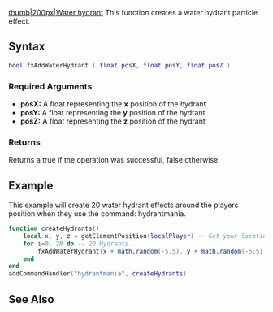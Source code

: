 [thumb|200px|Water hydrant](/docs/Image:Fxwaterhydrant.png.md "wikilink") This function creates a water hydrant particle effect.

Syntax
------

``` lua
bool fxAddWaterHydrant ( float posX, float posY, float posZ )
```

### Required Arguments

-   **posX:** A float representing the **x** position of the hydrant
-   **posY:** A float representing the **y** position of the hydrant
-   **posZ:** A float representing the **z** position of the hydrant

### Returns

Returns a true if the operation was successful, false otherwise.

Example
-------

This example will create 20 water hydrant effects around the players position when they use the command: hydrantmania.

``` lua
function createHydrants()
    local x, y, z = getElementPosition(localPlayer) -- Get your location.
    for i=0, 20 do -- 20 Hydrants.
        fxAddWaterHydrant(x + math.random(-5,5), y + math.random(-5,5), z) -- Using math.random, and your current location 20 water hydrants are created.
    end
end
addCommandHandler("hydrantmania", createHydrants)
```

See Also
--------
